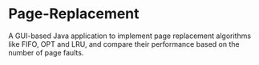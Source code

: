 # Page-Replacement
A GUI-based Java application to implement page replacement algorithms like FIFO, OPT and LRU, and compare their performance based on the number of page faults.
